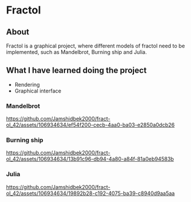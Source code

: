 # Fractol

## About
Fractol is a graphical project, where different models of fractol need to be implemented, such as Mandelbrot, Burning ship and Julia.

## What I have learned doing the project
* Rendering
* Graphical interface

### Mandelbrot
https://github.com/Jamshidbek2000/fract-ol_42/assets/106934634/ef54f200-cecb-4aa0-ba03-e2850a0dcb26

### Burning ship
https://github.com/Jamshidbek2000/fract-ol_42/assets/106934634/13b91c96-db94-4a80-a84f-81a0eb94583b

### Julia
https://github.com/Jamshidbek2000/fract-ol_42/assets/106934634/19892b28-c192-4075-ba39-c8940d9aa5aa